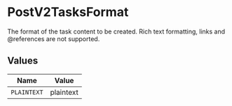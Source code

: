 # PostV2TasksFormat

The format of the task content to be created. Rich text formatting, links and @references are not supported.


## Values

| Name        | Value       |
| ----------- | ----------- |
| `PLAINTEXT` | plaintext   |